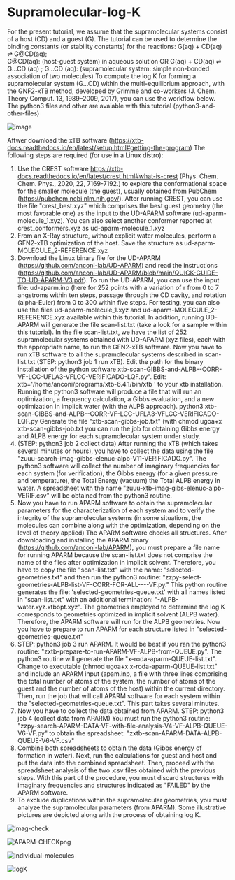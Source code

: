 # Supramolecular-log-K


For the present tutorial, we assume that the supramolecular systems consist of a host (CD) and a guest (G). The tutorial can be used to determine the binding constants (or stability constants) for the reactions:
G(aq) + CD(aq) ⇌ G@CD(aq);  
G@CD(aq): (host-guest system) in aqueous solution
OR
G(aq) + CD(aq) ⇌ G…CD (aq) ; 
G…CD (aq): (supramolecular system: simple non-bonded association of two molecules)
To compute the log K for forming a supramolecular system (G…CD) within the multi-equilibrium approach, with the GNF2-xTB method, developed by Grimme and co-workers (J. Chem. Theory Comput. 13, 1989–2009, 2017), you can use the workflow below. The python3 files and other are avaiable with this tutorial (python3-and-other-files)
 
![image](https://user-images.githubusercontent.com/86429259/190155383-56c7ebd2-f567-4a3e-8a06-5424a6d9057c.png)


Aftwer download the xTB software 
(https://xtb-docs.readthedocs.io/en/latest/setup.html#getting-the-program) 
The following steps are required (for use in a Linux distro): 

1)	Use the CREST software https://xtb-docs.readthedocs.io/en/latest/crest.html#what-is-crest (Phys. Chem. Chem. Phys., 2020, 22, 7169-7192.) to explore the conformational space for the smaller molecule (the guest), usually obtained from PubChem (https://pubchem.ncbi.nlm.nih.gov/). After running CREST, you can use the file "crest_best.xyz" which comprises the best guest geometry (the most favorable one) as the input to the UD-APARM software (ud-aparm-molecule_1.xyz). You can also select another conformer reported at crest_conformers.xyz as ud-aparm-molecule_1.xyz
2)	From an X-Ray structure, without explicit water molecules, perform a GFN2-xTB optimization of the host. Save the structure as ud-aparm-MOLECULE_2-REFERENCE.xyz
3)	Download the Linux binary file for the UD-APARM (https://github.com/anconi-lab/UD-APARM) and read the instructions (https://github.com/anconi-lab/UD-APARM/blob/main/QUICK-GUIDE-TO-UD-APARM-V3.pdf). To run the UD-APARM, you can use the input file: ud-aparm.inp (here for 252 points with a variation of r from 0 to 7 angstroms within ten steps, passage through the CD cavity, and rotation (alpha-Euler) from 0 to 300 within five steps. For testing, you can also use the files ud-aparm-molecule_1.xyz and ud-aparm-MOLECULE_2-REFERENCE.xyz available within this tutorial. In addition, running UD-APARM will generate the file scan-list.txt (take a look for a sample within this tutorial). In the file scan-list.txt, we have the list of 252 supramolecular systems obtained with UD-APARM (xyz files), each with the appropriate name, to run the GFN2-xTB software. 
Now you have to run xTB software to all the supramolecular systems described in scan-list.txt (STEP: python3 job 1 run xTB). Edit the path for the binary installation of the python software xtb-scan-GIBBS-and-ALPB--CORR-VF-LCC-UFLA3-VFLCC-VERIFICADO-LQF.py". Edit: xtb='/home/anconi/programs/xtb-6.4.1/bin/xtb ' to your xtb installation. Running the python3 software will produce a file that will run an optimization, a frequency calculation, a Gibbs evaluation, and a new optimization in implicit water (with the ALPB approach). 
python3 xtb-scan-GIBBS-and-ALPB--CORR-VF-LCC-UFLA3-VFLCC-VERIFICADO-LQF.py
Generate the file "xtb-scan-gibbs-job.txt" (with chmod ugoa+x xtb-scan-gibbs-job.txt you can run the job for obtaining Gibbs energy and ALPB energy for each supramolecular system under study. 
4)	(STEP: python3 job 2 collect data) After running the xTB (which takes several minutes or hours), you have to collect the data using the file 
"zuuu-search-imag-gibbs-elenuc-alpb-V11-VERIFICADO.py". The python3 software will collect the number of imaginary frequencies for each system (for verification), the Gibbs energy (for a given pressure and temperature), the Total Energy (vacuum) the Total ALPB energy in water. A spreadsheet with the name "zuuu-xtb-imag-gibs-elenuc-alpb-VERIF.csv" will be obtained from the python3 routine. 
5)	Now you have to run APARM software to obtain the supramolecular parameters for the characterization of each system and to verify the integrity of the supramolecular systems (in some situations, the molecules can combine along with the optimization, depending on the level of theory applied) The APARM software checks all structures. After downloading and installing the APARM binary (https://github.com/anconi-lab/APARM), you must prepare a file name for running APARM because the scan-list.txt does not comprise the name of the files after optimization in implicit solvent. Therefore, you have to copy the file "scan-list.txt" with the name: "selected-geometries.txt" and then run the python3 routine: 
"zzpy-select-geometries-ALPB-list-VF-CORR-FOR-ALL----VF.py." This python routine generates the file: 'selected-geometries-queue.txt' with all names listed in "scan-list.txt" with an additional termination: "-ALPB-water.xyz.xtbopt.xyz". The geometries employed to determine the log K corresponds to geometries optimized in implicit solvent (ALPB water). Therefore, the APARM software will run for the ALPB geometries. Now you have to prepare to run APARM for each structure listed in "selected-geometries-queue.txt"
6)	STEP: python3 job 3 run APARM. It would be best if you ran the python3 routine: 
"zxtb-prepare-to-run-APARM-VF-ALPB-from-QUEUE.py". The python3 routine will generate the file "x-roda-aparm-QUEUE-list.txt". Change to executable (chmod ugoa+x x-roda-aparm-QUEUE-list.txt" and include an APARM input (apam.inp, a file with three lines comprising the total number of atoms of the system, the number of atoms of the guest and the number of atoms of the host) within the current directory. Then, run the job that will call APARM software for each system within the "selected-geometries-queue.txt". This part takes several minutes. 
7)	Now you have to collect the data obtained from APARM. STEP: python3 job 4 (collect data from APARM) You must run the python3 routine: 
"zzpy-search-APARM-DATA-VF-with-file-analysis-V4-VF-ALPB-QUEUE-V6-VF.py" to obtain the spreadsheet: "zxtb-scan-APARM-DATA-ALPB-QUEUE-V6-VF.csv"
8)	Combine both spreadsheets to obtain the data (Gibbs energy of formation in water). Next, run the calculations for guest and host and put the data into the combined spreadsheet. Then, proceed with the spreadsheet analysis of the two .csv files obtained with the previous steps. With this part of the procedure, you must discard structures with imaginary frequencies and structures indicated as "FAILED" by the APARM software. 
9)	To exclude duplications within the supramolecular geometries, you must analyze the supramolecular parameters (from APARM). Some illustrative pictures are depicted along with the process of obtaining log K. 



![imag-check](https://user-images.githubusercontent.com/86429259/190155954-6f2562d4-f0f6-42ee-b7b0-fb4949b4408a.png)

![APARM-CHECKpng](https://user-images.githubusercontent.com/86429259/190155989-68831ee8-443a-4f21-8e29-13834feff98b.png)

![individual-molecules](https://user-images.githubusercontent.com/86429259/190156070-bf128b0e-a89e-4743-94d4-a7d38d68a05c.png)

![logK](https://user-images.githubusercontent.com/86429259/190156080-f6458cda-122c-4ab7-bd93-076bf404cde1.png)


